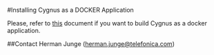 #Installing Cygnus as a DOCKER Application

Please, refer to [this](docker/README.md) document if you want to build Cygnus as a docker application.

##Contact
Herman Junge (herman.junge@telefonica.com)
